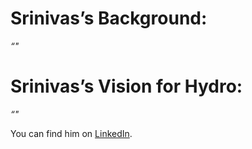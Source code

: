 # Srinivas’s Background:

_“"_

# Srinivas’s Vision for Hydro:

_“"_

You can find him on [LinkedIn](https://www.linkedin.com/in/srinivas-ratnam-3aba9b87/).

